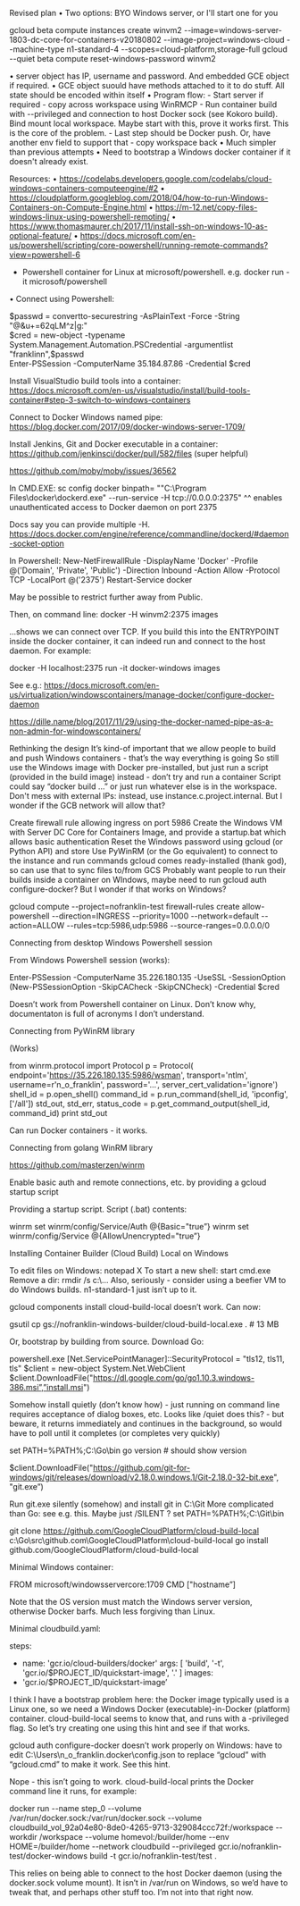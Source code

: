 Revised plan
• Two options: BYO Windows server, or I'll start one for you

gcloud beta compute instances create winvm2 --image=windows-server-1803-dc-core-for-containers-v20180802 --image-project=windows-cloud --machine-type n1-standard-4 --scopes=cloud-platform,storage-full
gcloud --quiet beta compute reset-windows-password winvm2

• server object has IP, username and password. And embedded GCE object if required.
• GCE object suould have methods attached to it to do stuff. All state should be encoded within itself
• Program flow:
    - Start server if required
    - copy across workspace using WinRMCP
    - Run container build with --privileged and connection to host Docker sock (see Kokoro build). Bind mount local workspace.  Maybe start with this, prove it works first. This is the core of the problem.
    - Last step should be Docker push. Or, have another env field to support that
    - copy workspace back
• Much simpler than previous attempts
• Need to bootstrap a Windows docker container if it doesn't already exist. 

Resources:
• https://codelabs.developers.google.com/codelabs/cloud-windows-containers-computeengine/#2
• https://cloudplatform.googleblog.com/2018/04/how-to-run-Windows-Containers-on-Compute-Engine.html
• https://m-12.net/copy-files-windows-linux-using-powershell-remoting/
• https://www.thomasmaurer.ch/2017/11/install-ssh-on-windows-10-as-optional-feature/
• https://docs.microsoft.com/en-us/powershell/scripting/core-powershell/running-remote-commands?view=powershell-6
* Powershell container for Linux at microsoft/powershell. e.g. docker run -it microsoft/powershell

• Connect using Powershell:

$passwd = convertto-securestring -AsPlainText -Force -String "@&u+=62qLM^z|g:"   
$cred = new-object -typename System.Management.Automation.PSCredential -argumentlist "franklinn",$passwd   
Enter-PSSession -ComputerName 35.184.87.86 -Credential $cred  

Install VisualStudio build tools into a container:
https://docs.microsoft.com/en-us/visualstudio/install/build-tools-container#step-3-switch-to-windows-containers

Connect to Docker Windows named pipe:
https://blog.docker.com/2017/09/docker-windows-server-1709/

Install Jenkins, Git and Docker executable in a container:
https://github.com/jenkinsci/docker/pull/582/files
(super helpful)

https://github.com/moby/moby/issues/36562

In CMD.EXE:
sc config docker binpath= "\"C:\Program Files\docker\dockerd.exe\" --run-service -H tcp://0.0.0.0:2375"
^^ enables unauthenticated access to Docker daemon on port 2375

Docs say you can provide multiple -H.  https://docs.docker.com/engine/reference/commandline/dockerd/#daemon-socket-option

In Powershell:
New-NetFirewallRule -DisplayName 'Docker' -Profile @('Domain', 'Private', 'Public') -Direction Inbound -Action Allow -Protocol TCP -LocalPort @('2375')
Restart-Service docker

May be possible to restrict further away from Public.

Then, on command line:
docker -H winvm2:2375 images

...shows we can connect over TCP.  If you build this into the ENTRYPOINT inside the docker container, it can indeed run and connect to the host daemon.  For example:

docker -H localhost:2375 run -it docker-windows images

See e.g.: https://docs.microsoft.com/en-us/virtualization/windowscontainers/manage-docker/configure-docker-daemon

https://dille.name/blog/2017/11/29/using-the-docker-named-pipe-as-a-non-admin-for-windowscontainers/

Rethinking the design
It’s kind-of important that we allow people to build and push Windows containers - that’s the way everything is going
So still use the Windows image with Docker pre-installed, but just run a script (provided in the build image) instead - don’t try and run a container
Script could say “docker build …” or just run whatever else is in the workspace.
Don't mess with external IPs: instead, use instance.c.project.internal. But I wonder if the GCB network will allow that?

Create firewall rule allowing ingress on port 5986
Create the Windows VM with Server DC Core for Containers Image, and provide a startup.bat which allows basic authentication
Reset the Windows password using gcloud (or Python API) and store
Use PyWinRM (or the Go equivalent) to connect to the instance and run commands
gcloud comes ready-installed (thank god), so can use that to sync files to/from GCS
Probably want people to run their builds inside a container on WIndows, maybe need to run gcloud auth configure-docker?  But I wonder if that works on Windows?

gcloud compute --project=nofranklin-test firewall-rules create allow-powershell --direction=INGRESS --priority=1000 --network=default --action=ALLOW --rules=tcp:5986,udp:5986 --source-ranges=0.0.0.0/0

Connecting from desktop Windows Powershell session

From Windows Powershell session (works):

Enter-PSSession -ComputerName 35.226.180.135 -UseSSL -SessionOption (New-PSSessionOption -SkipCACheck -SkipCNCheck) -Credential $cred

Doesn’t work from Powershell container on Linux.  Don’t know why, documentaton is full of acronyms I don’t understand.

Connecting from PyWinRM library

(Works)

from winrm.protocol import Protocol
p = Protocol(
    endpoint='https://35.226.180.135:5986/wsman',
    transport='ntlm',
    username=r'n_o_franklin',
    password='...',
    server_cert_validation='ignore')
shell_id = p.open_shell()
command_id = p.run_command(shell_id, 'ipconfig', ['/all'])
std_out, std_err, status_code = p.get_command_output(shell_id, command_id)
print std_out

Can run Docker containers - it works.

Connecting from golang WinRM library

https://github.com/masterzen/winrm

Enable basic auth and remote connections, etc. by providing a gcloud startup script

Providing a startup script.  Script (.bat) contents:

winrm set winrm/config/Service/Auth @{Basic="true”}
winrm set winrm/config/Service @{AllowUnencrypted="true”}

Installing Container Builder (Cloud Build) Local on Windows

To edit files on Windows: notepad X
To start a new shell: start cmd.exe
Remove a dir: rmdir /s c:\…
Also, seriously - consider using a beefier VM to do Windows builds.  n1-standard-1 just isn’t up to it.

gcloud components install cloud-build-local doesn’t work.  Can now:

gsutil cp gs://nofranklin-windows-builder/cloud-build-local.exe . # 13 MB

Or, bootstrap by building from source.  Download Go:

powershell.exe
[Net.ServicePointManager]::SecurityProtocol = "tls12, tls11, tls"
$client = new-object System.Net.WebClient
$client.DownloadFile("https://dl.google.com/go/go1.10.3.windows-386.msi”,”install.msi")

Somehow install quietly (don’t know how) - just running on command line requires acceptance of dialog boxes, etc.  Looks like /quiet does this? - but beware, it returns immediately and continues in the background, so would have to poll until it completes (or completes very quickly)

set PATH=%PATH%;C:\Go\bin
go version # should show version

$client.DownloadFile("https://github.com/git-for-windows/git/releases/download/v2.18.0.windows.1/Git-2.18.0-32-bit.exe", "git.exe”)

Run git.exe silently (somehow) and install git in C:\Git
More complicated than Go: see e.g. this.  Maybe just /SILENT ?
set PATH=%PATH%;C:\Git\bin

git clone https://github.com/GoogleCloudPlatform/cloud-build-local c:\Go\src\github.com\GoogleCloudPlatform\cloud-build-local
go install github.com/GoogleCloudPlatform/cloud-build-local

Minimal Windows container:

FROM microsoft/windowsservercore:1709
CMD ["hostname”]

Note that the OS version must match the Windows server version, otherwise Docker barfs.  Much less forgiving than Linux.

Minimal cloudbuild.yaml:

steps:
- name: 'gcr.io/cloud-builders/docker'
  args: [ 'build', '-t', 'gcr.io/$PROJECT_ID/quickstart-image', '.' ]
images:
- 'gcr.io/$PROJECT_ID/quickstart-image’

I think I have a bootstrap problem here: the Docker image typically used is a Linux one, so we need a Windows Docker (executable)-in-Docker (platform) container.  cloud-build-local seems to know that, and runs with a -privileged flag.  So let’s try creating one using this hint and see if that works.

gcloud auth configure-docker doesn’t work properly on Windows: have to edit C:\Users\n_o_franklin\.docker\config.json to replace “gcloud” with “gcloud.cmd” to make it work.  See this hint.

Nope - this isn’t going to work.  cloud-build-local prints the Docker command line it runs, for example:

docker run --name step_0 --volume /var/run/docker.sock:/var/run/docker.sock --volume cloudbuild_vol_92a04e80-8de0-4265-9713-329084ccc72f:/workspace --workdir /workspace --volume homevol:/builder/home --env HOME=/builder/home --network cloudbuild --privileged gcr.io/nofranklin-test/docker-windows build -t gcr.io/nofranklin-test/test .

This relies on being able to connect to the host Docker daemon (using the docker.sock volume mount).  It isn’t in /var/run on Windows, so we’d have to tweak that, and perhaps other stuff too.  I’m not into that right now.



